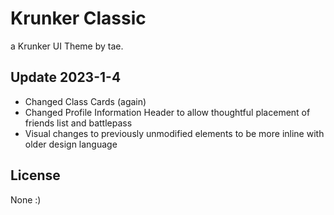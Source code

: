 # Krunker Classic
a Krunker UI Theme by tae.

## Update 2023-1-4

- Changed Class Cards (again)
- Changed Profile Information Header to allow thoughtful placement of friends list and battlepass
- Visual changes to previously unmodified elements to be more inline with older design language

## License

None :)
